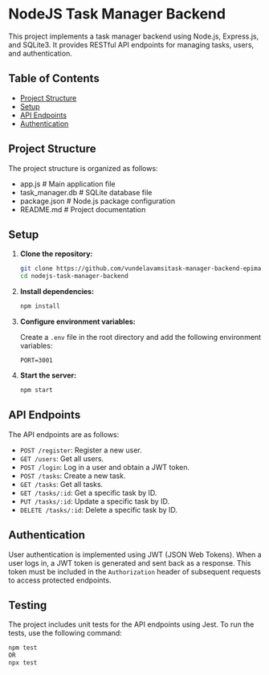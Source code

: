# NodeJS Task Manager Backend

This project implements a task manager backend using Node.js, Express.js, and SQLite3. It provides RESTful API endpoints for managing tasks, users, and authentication.

## Table of Contents
- [Project Structure](#project-structure)
- [Setup](#setup)
- [API Endpoints](#api-endpoints)
- [Authentication](#authentication)

## Project Structure

The project structure is organized as follows:
 - app.js # Main application file
 - task_manager.db # SQLite database file
 - package.json # Node.js package configuration
 - README.md # Project documentation

## Setup

1. **Clone the repository:**
    ```bash
    git clone https://github.com/vundelavamsitask-manager-backend-epimax
    cd nodejs-task-manager-backend
    ```
2. **Install dependencies:**
    ```bash
    npm install
    ```
3. **Configure environment variables:**
    
    Create a `.env` file in the root directory and add the following environment variables:
    ```
    PORT=3001
    ```
4. **Start the server:**
    ```bash
    npm start
    ```

## API Endpoints

The API endpoints are as follows:

- `POST /register`: Register a new user.
- `GET /users`: Get all users.
- `POST /login`: Log in a user and obtain a JWT token.
- `POST /tasks`: Create a new task.
- `GET /tasks`: Get all tasks.
- `GET /tasks/:id`: Get a specific task by ID.
- `PUT /tasks/:id`: Update a specific task by ID.
- `DELETE /tasks/:id`: Delete a specific task by ID.

## Authentication

User authentication is implemented using JWT (JSON Web Tokens). When a user logs in, a JWT token is generated and sent back as a response. This token must be included in the `Authorization` header of subsequent requests to access protected endpoints.

## Testing

The project includes unit tests for the API endpoints using Jest. To run the tests, use the following command:

```bash
npm test
OR
npx test
```